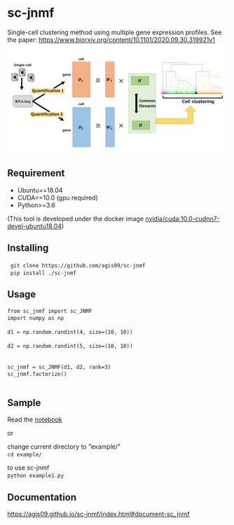 # sc-jnmf

Single-cell clustering method using multiple gene expression profiles.
See the paper: https://www.biorxiv.org/content/10.1101/2020.09.30.319921v1
![main_fig](/fig/fig.png)

## Requirement
- Ubuntu==18.04
- CUDA==10.0 (gpu required)
- Python>=3.6

(This tool is developed under the docker image [nvidia/cuda:10.0-cudnn7-devel-ubuntu18.04](https://hub.docker.com/layers/nvidia/cuda/10.0-cudnn7-devel-ubuntu18.04/images/sha256-3ce355415152dfc1eb9145d3d8bbb4b901de16b2a005b068ed48e5e182375a1d?context=explore))

## Installing
` git clone https://github.com/agis09/sc-jnmf`  
` pip install ./sc-jnmf`

## Usage
```python3
from sc_jnmf import sc_JNMF
import numpy as np

d1 = np.random.randint(4, size=(10, 10))

d2 = np.random.randint(5, size=(10, 10))


sc_jnmf = sc_JNMF(d1, d2, rank=3)
sc_jnmf.factorize()


```

## Sample
Read the [notebook](/example/example.ipynb)  

or  

change current directory to "example/"  
`cd example/ `  

to use sc-jnmf  
`python example1.py`  

## Documentation
https://agis09.github.io/sc-jnmf/index.html#document-sc_jnmf
